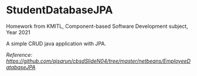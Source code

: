 # StudentDatabaseJPA
Homework from KMITL, Component-based Software Development subject, Year 2021

A simple CRUD java application with JPA.

*Reference: https://github.com/ajsarun/cbsdSlideN04/tree/master/netbeans/EmployeeDatabaseJPA*
